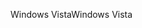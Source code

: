 <span data-ttu-id="5e0fb-101">Windows Vista</span><span class="sxs-lookup"><span data-stu-id="5e0fb-101">Windows Vista</span></span>